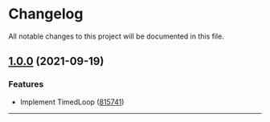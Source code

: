 <!--- BEGIN HEADER -->
# Changelog

All notable changes to this project will be documented in this file.
<!--- END HEADER -->

## [1.0.0](https://github.com/RiktaD/timed-loop/compare/0d5425cbaf414b29705c9c1662f8f1e39b4c6df2...v1.0.0) (2021-09-19)
### Features

* Implement TimedLoop ([815741](https://github.com/RiktaD/timed-loop/commit/815741cd0a18783dc51eaea463a93afc1557fc7e))

---

